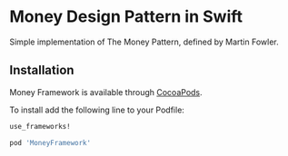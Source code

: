 # Money Design Pattern in Swift
Simple implementation of The Money Pattern, defined by Martin Fowler.

Installation
---

Money Framework is available through [CocoaPods](http://cocoapods.org).

To install add the following line to your Podfile:

``` Ruby
use_frameworks!

pod 'MoneyFramework'
```

